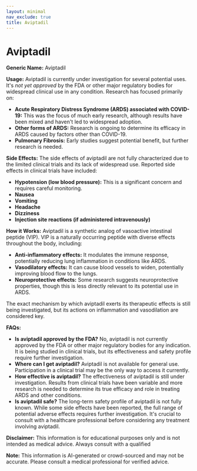 ```yaml
---
layout: minimal
nav_exclude: true
title: Aviptadil
---
```


# Aviptadil

**Generic Name:** Aviptadil

**Usage:**  Aviptadil is currently under investigation for several potential uses.  It's *not yet approved* by the FDA or other major regulatory bodies for widespread clinical use in any condition.  Research has focused primarily on:

* **Acute Respiratory Distress Syndrome (ARDS) associated with COVID-19:** This was the focus of much early research, although results have been mixed and haven't led to widespread adoption.
* **Other forms of ARDS:**  Research is ongoing to determine its efficacy in ARDS caused by factors other than COVID-19.
* **Pulmonary Fibrosis:**  Early studies suggest potential benefit, but further research is needed.


**Side Effects:**  The side effects of aviptadil are not fully characterized due to the limited clinical trials and its lack of widespread use. Reported side effects in clinical trials have included:

* **Hypotension (low blood pressure):** This is a significant concern and requires careful monitoring.
* **Nausea**
* **Vomiting**
* **Headache**
* **Dizziness**
* **Injection site reactions (if administered intravenously)**


**How it Works:** Aviptadil is a synthetic analog of vasoactive intestinal peptide (VIP).  VIP is a naturally occurring peptide with diverse effects throughout the body, including:

* **Anti-inflammatory effects:** It modulates the immune response, potentially reducing lung inflammation in conditions like ARDS.
* **Vasodilatory effects:** It can cause blood vessels to widen, potentially improving blood flow to the lungs.
* **Neuroprotective effects:** Some research suggests neuroprotective properties, though this is less directly relevant to its potential use in ARDS.

The exact mechanism by which aviptadil exerts its therapeutic effects is still being investigated, but its actions on inflammation and vasodilation are considered key.


**FAQs:**

* **Is aviptadil approved by the FDA?** No, aviptadil is not currently approved by the FDA or other major regulatory bodies for any indication.  It is being studied in clinical trials, but its effectiveness and safety profile require further investigation.
* **Where can I get aviptadil?**  Aviptadil is not available for general use.  Participation in a clinical trial may be the only way to access it currently.
* **How effective is aviptadil?**  The effectiveness of aviptadil is still under investigation.  Results from clinical trials have been variable and more research is needed to determine its true efficacy and role in treating ARDS and other conditions.
* **Is aviptadil safe?**  The long-term safety profile of aviptadil is not fully known.  While some side effects have been reported, the full range of potential adverse effects requires further investigation.  It's crucial to consult with a healthcare professional before considering any treatment involving aviptadil.


**Disclaimer:** This information is for educational purposes only and is not intended as medical advice.  Always consult with a qualified

**Note:** This information is AI-generated or crowd-sourced and may not be accurate. Please consult a medical professional for verified advice.
